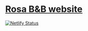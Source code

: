 # [Rosa B&B website](rosabnb.netlify.com)

[![Netlify Status](https://api.netlify.com/api/v1/badges/c2c13374-a17f-41f1-9a45-201996110841/deploy-status)](https://app.netlify.com/sites/rosabnb/deploys)